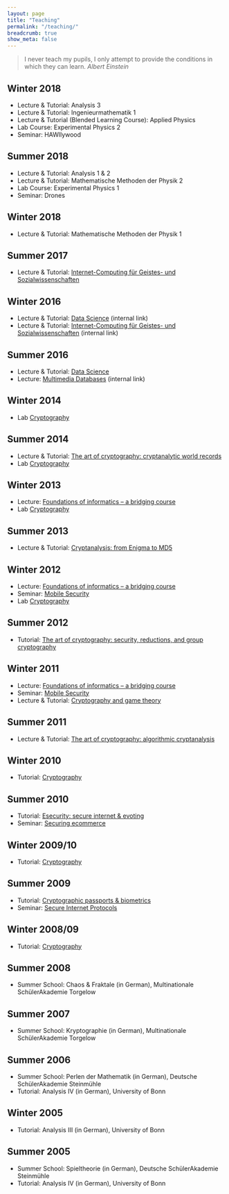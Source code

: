 ```yaml
---
layout: page
title: "Teaching"
permalink: "/teaching/"
breadcrumb: true
show_meta: false
---
```


> I never teach my pupils, I only attempt to provide the conditions in
> which they can learn.
<cite>Albert Einstein</cite>

## Winter 2018

- Lecture &amp; Tutorial: Analysis 3
- Lecture &amp; Tutorial: Ingenieurmathematik 1
- Lecture &amp; Tutorial (Blended Learning Course): Applied Physics
- Lab Course: Experimental Physics 2
- Seminar: HAWllywood


## Summer 2018

- Lecture &amp; Tutorial: Analysis 1 & 2
- Lecture &amp; Tutorial: Mathematische Methoden der Physik 2
- Lab Course: Experimental Physics 1
- Seminar: Drones


## Winter 2018

  - Lecture &amp; Tutorial: Mathematische Methoden der Physik 1


## Summer 2017

  - Lecture &amp; Tutorial: <a href="https://www.uni-bamberg.de/minf/studium/lv/ic4gs/">Internet-Computing f&uuml;r Geistes- und Sozialwissenschaften</a>


## Winter 2016

  - Lecture &amp;
  Tutorial: <a href="https://studip.uni-passau.de/studip/dispatch.php/course/overview?cid=97770c54b6cfe41839ccbff72bacf9bf">Data
  Science</a> (internal link)
  - Lecture &amp;
  Tutorial: <a href="https://studip.uni-passau.de/studip/dispatch.php/course/overview?cid=deb24e228a38a88c8de992954524928c">Internet-Computing
  f&uuml;r Geistes- und Sozialwissenschaften</a> (internal link)


## Summer 2016

- Lecture &amp; Tutorial: [Data Science](https://studip.uni-passau.de/studip/dispatch.php/course/overview?cid=25b7fdcabfceb916862d35a3d77f0f04)
- Lecture: [Multimedia Databases](https://studip.uni-passau.de/studip/dispatch.php/course/overview?cid=dbdcfa88d8dd095546b658473d4920eb) (internal link)


## Winter 2014

  - Lab <a href="https://cosec.bit.uni-bonn.de/students/teaching/14ws/14ws-lab/">Cryptography</a>


## Summer 2014

  - Lecture &amp; Tutorial: <a href="https://cosec.bit.uni-bonn.de/students/teaching/14ss/14ss-taoc/">The
  art of cryptography: cryptanalytic world records</a>
  - Lab <a href="https://cosec.bit.uni-bonn.de/students/teaching/14ss/14ss-lab/">Cryptography</a>


## Winter 2013

  - Lecture: <a href="https://cosec.bit.uni-bonn.de/students/teaching/13us/13us-bridgingcourse/">Foundations of informatics &#x2013; a bridging course</a>
  - Lab <a href="https://cosec.bit.uni-bonn.de/students/teaching/13ws/13ws-lab/">Cryptography</a>


## Summer 2013

  - Lecture &amp; Tutorial: <a href="https://cosec.bit.uni-bonn.de/students/teaching/13iw/13iw-crypta/">Cryptanalysis: from Enigma to MD5</a>


## Winter 2012

  - Lecture: <a href="https://cosec.bit.uni-bonn.de/students/teaching/12us/12us-bridgingcourse/">Foundations of informatics &#x2013; a bridging course</a>
  - Seminar: <a href="https://cosec.bit.uni-bonn.de/students/teaching/12ws/12ws-sem/">Mobile Security</a>
  - Lab <a href="https://cosec.bit.uni-bonn.de/students/teaching/12ws/12ws-lab/">Cryptography</a>


## Summer 2012

  - Tutorial: <a href="https://cosec.bit.uni-bonn.de/students/teaching/12ss/12ss-ac/">The art of cryptography: security, reductions, and group cryptography</a>



## Winter 2011

  - Lecture: <a href="https://cosec.bit.uni-bonn.de/students/teaching/11us/11us-bridgingcourse/">Foundations of informatics &#x2013; a bridging course</a>
  - Seminar: <a href="https://cosec.bit.uni-bonn.de/students/teaching/11ws/11ws-sem/">Mobile Security</a>
  - Lecture &amp; Tutorial: <a href="https://cosec.bit.uni-bonn.de/students/teaching/12iw/12iw-cryptogame/">Cryptography and game theory</a>


## Summer 2011

- Lecture &amp; Tutorial: <a href="https://cosec.bit.uni-bonn.de/students/teaching/11ss/11ss-ac/">The art of cryptography: algorithmic cryptanalysis</a>


## Winter 2010

  - Tutorial: <a href="https://cosec.bit.uni-bonn.de/students/teaching/10ws/10ws-crypto/">Cryptography</a>


## Summer 2010

- Tutorial: <a href="https://cosec.bit.uni-bonn.de/students/teaching/10ss/10ss-esec/">Esecurity: secure internet &amp; evoting</a>
- Seminar: <a href="https://cosec.bit.uni-bonn.de/students/teaching/10ss/10ss-sem/">Securing ecommerce</a>


## Winter 2009/10

  - Tutorial: <a href="https://cosec.bit.uni-bonn.de/students/teaching/09ws/09ws-crypto/">Cryptography</a>


## Summer 2009

  - Tutorial: <a href="https://cosec.bit.uni-bonn.de/students/teaching/09ss/09ss-epass/">Cryptographic passports &amp; biometrics</a>
  - Seminar: <a href="https://cosec.bit.uni-bonn.de/students/teaching/09ss/09ss-sem/">Secure Internet Protocols</a>


## Winter 2008/09

  - Tutorial: <a href="https://cosec.bit.uni-bonn.de/students/teaching/08ws/08ws-crypto/">Cryptography</a>


## Summer 2008

  - Summer School: Chaos &amp; Fraktale (in German), Multinationale Sch&uuml;lerAkademie Torgelow


## Summer 2007

  - Summer School: Kryptographie (in German), Multinationale Sch&uuml;lerAkademie Torgelow


## Summer 2006

  - Summer School: Perlen der Mathematik (in German), Deutsche Sch&uuml;lerAkademie Steinm&uuml;hle
  - Tutorial: Analysis IV (in German), University of Bonn


## Winter 2005

  - Tutorial: Analysis III (in German), University of Bonn


## Summer 2005

  - Summer School: Spieltheorie (in German), Deutsche Sch&uuml;lerAkademie Steinm&uuml;hle
  - Tutorial: Analysis IV (in German), University of Bonn
